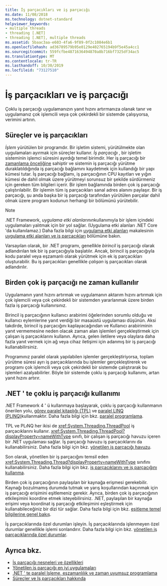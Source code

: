 ```yaml
---
title: İş parçacıkları ve iş parçacığı
ms.date: 11/08/2018
ms.technology: dotnet-standard
helpviewer_keywords:
- multiple threads
- threading [.NET]
- threading [.NET], multiple threads
ms.assetid: 5baac3aa-e603-4fa6-9f89-0f2c1084e6b1
ms.openlocfilehash: ad36789579b95e0129e402765194b9f5e45a4cc1
ms.sourcegitcommit: 559fcfbe4871636494870a8b716bf7325df34ac5
ms.translationtype: MT
ms.contentlocale: tr-TR
ms.lasthandoff: 10/30/2019
ms.locfileid: "73127510"
---
```

# <a name="threads-and-threading"></a>İş parçacıkları ve iş parçacığı

Çoklu iş parçacığı uygulamanızın yanıt hızını artırmanıza olanak tanır ve uygulamanız çok işlemcili veya çok çekirdekli bir sistemde çalışıyorsa, verimini artırın.

## <a name="processes-and-threads"></a>Süreçler ve iş parçacıkları

*İşlem* yürütülen bir programdır. Bir işletim sistemi, yürütülmekte olan uygulamaları ayırmak için süreçler kullanır. *İş parçacığı* , bir işletim sisteminin işlemci süresini ayırdığı temel birimdir. Her iş parçacığı bir [zamanlama önceliğine](scheduling-threads.md) sahiptir ve sistemin iş parçacığı yürütme duraklatıldığında iş parçacığı bağlamını kaydetmek için kullandığı bir yapı kümesi tutar. İş parçacığı bağlamı, iş parçacığının CPU kayıtları ve yığın kümesi de dahil olmak üzere yürütmeyi sorunsuz bir şekilde sürdürmeniz için gereken tüm bilgileri içerir. Bir işlem bağlamında birden çok iş parçacığı çalıştırılabilir. Bir işlemin tüm iş parçacıkları sanal adres alanını paylaşır. Bir iş parçacığı, şu anda başka bir iş parçacığı tarafından yürütülen parçalar dahil olmak üzere program kodunun herhangi bir bölümünü yürütebilir.

> [!NOTE]
> .NET Framework, *uygulama etki alanlarının*kullanımıyla bir işlem içindeki uygulamaları yalıtmak için bir yol sağlar. (Uygulama etki alanları .NET Core 'da kullanılamaz.) Daha fazla bilgi için [uygulama etki alanları](../../framework/app-domains/application-domains.md) makalesinin [uygulama etki alanları ve iş parçacıkları](../../framework/app-domains/application-domains.md#application-domains-and-threads) bölümüne bakın.

Varsayılan olarak, bir .NET programı, genellikle *birincil* iş parçacığı olarak adlandırılan tek bir iş parçacığıyla başlatılır. Ancak, birincil iş parçacığıyla kodu paralel veya eşzamanlı olarak yürütmek için ek iş parçacıkları oluşturabilir. Bu iş parçacıkları genellikle *çalışan* iş parçacıkları olarak adlandırılır.

## <a name="when-to-use-multiple-threads"></a>Birden çok iş parçacığı ne zaman kullanılır

Uygulamanın yanıt hızını artırmak ve uygulamanın aktarım hızını artırmak için çok işlemcili veya çok çekirdekli bir sistemden yararlanmak üzere birden fazla iş parçacığı kullanırsınız.

Birincil iş parçacığının kullanıcı arabirimi öğelerinden sorumlu olduğu ve kullanıcı eylemlerine yanıt verdiği bir masaüstü uygulaması düşünün. Aksi takdirde, birincil iş parçacığını kaplayacağından ve Kullanıcı arabiriminin yanıt vermemesine neden olacak zaman alan işlemleri gerçekleştirmek için çalışan iş parçacıklarını kullanın. Ayrıca, gelen iletilere veya olaylara daha fazla yanıt vermek için ağ veya cihaz iletişimi için adanmış bir iş parçacığı kullanabilirsiniz.

Programınız paralel olarak yapılabilen işlemler gerçekleştiriyorsa, toplam yürütme süresi ayrı iş parçacıklarında bu işlemler gerçekleştirerek ve programı çok işlemcili veya çok çekirdekli bir sistemde çalıştırarak bu işlemleri azalyabilirler. Böyle bir sistemde çoklu iş parçacığı kullanımı, artan yanıt hızını artırır.

## <a name="how-to-use-multithreading-in-net"></a>.NET ' te çoklu iş parçacığı kullanımı

.NET Framework 4 ' ü kullanmaya başlayarak, çoklu iş parçacığı kullanmanın önerilen yolu, [görev paralel kitaplığı (TPL)](../parallel-programming/task-parallel-library-tpl.md) ve [paralel LINQ (PLINQ)](../parallel-programming/parallel-linq-plinq.md)kullanmaktır. Daha fazla bilgi için bkz. [paralel programlama](../parallel-programming/index.md).

TPL ve PLıNQ her ikisi de <xref:System.Threading.ThreadPool> iş parçacıklarını kullanır. <xref:System.Threading.ThreadPool?displayProperty=nameWithType> sınıfı, bir çalışan iş parçacığı havuzu içeren bir .NET uygulaması sağlar. İş parçacığı havuzu iş parçacıklarını da kullanabilirsiniz. Daha fazla bilgi için bkz. [yönetilen iş parçacığı havuzu](the-managed-thread-pool.md).

Son olarak, yönetilen bir iş parçacığını temsil eden <xref:System.Threading.Thread?displayProperty=nameWithType> sınıfını kullanabilirsiniz. Daha fazla bilgi için bkz. [iş parçacıklarını ve iş parçacığını kullanma](using-threads-and-threading.md).

Birden çok iş parçacığının paylaşılan bir kaynağa erişmesi gerekebilir. Kaynağı bozulmamış durumda tutmak ve yarış koşullarından kaçınmak için iş parçacığı erişimini eşitlemeniz gerekir. Ayrıca, birden çok iş parçacığının etkileşimini koordine etmek isteyebilirsiniz. .NET, paylaşılan bir kaynağa erişimi veya koordinat iş parçacığı etkileşimini eşleştirmek için kullanabileceğiniz bir dizi tür sağlar. Daha fazla bilgi için bkz. [eşitleme temel bilgilerine genel bakış](overview-of-synchronization-primitives.md).

İş parçacıklarında özel durumları işleyin. İş parçacıklarında işlenmeyen özel durumlar genellikle işlemi sonlandırır. Daha fazla bilgi için bkz. [yönetilen iş parçacıklarında özel durumlar](exceptions-in-managed-threads.md).

## <a name="see-also"></a>Ayrıca bkz.

- [İş parçacığı nesneleri ve özellikleri](threading-objects-and-features.md)
- [Yönetilen iş parçacığı en iyi uygulamaları](managed-threading-best-practices.md)
- [.NET ' te paralel Işleme, eşzamanlılık ve zaman uyumsuz programlama](../parallel-processing-and-concurrency.md)
- [Süreçler ve Iş parçacıkları hakkında](/windows/desktop/procthread/about-processes-and-threads)
